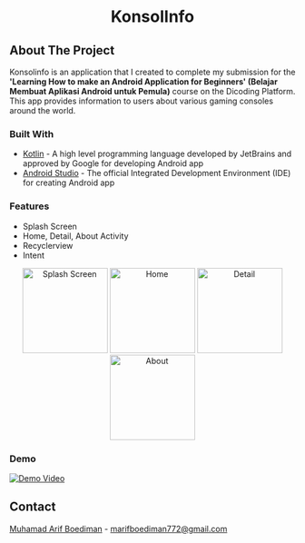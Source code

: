 <h1 align="center">KonsolInfo</h3>

## About The Project
Konsolinfo is an application that I created  to complete my submission for the  **'Learning How to make an Android Application for Beginners' (Belajar Membuat Aplikasi Android untuk Pemula)** course on the Dicoding Platform. This app provides information to users about various gaming consoles around the world.

### Built With
*  <a href="https://kotlinlang.org">Kotlin</a> - A high level programming language developed by JetBrains and approved by Google for developing Android app
*  <a href="https://developer.android.com/studio?gclid=Cj0KCQjwuNemBhCBARIsADp74QTEiyAfq8MOrja7FuoI-ueWPJ8Z3rwf4kXSl9pF_JrRMLEg34RjD_oaAiQJEALw_wcB&gclsrc=aw.ds">Android Studio</a> - The official Integrated Development Environment (IDE) for creating Android app

### Features
* Splash Screen
* Home, Detail, About Activity
* Recyclerview
* Intent

<p align="center">
  <img src = "http://drive.google.com/uc?export=view&id=15gsi1rKPhaE3MJiKJSsR-J2us8WdTGgP"
    alt = "Splash Screen"
    style ="margin-rigth : 10px;"
    width = 150 />
  <img src = "http://drive.google.com/uc?export=view&id=1hAqlwZBVXBeSfH4bTQC9jVUnelmIne_k"
    alt = "Home"
    style ="margin-rigth : 10px;"
    width = 150 />
  <img src = "http://drive.google.com/uc?export=view&id=1Er3kFj6pKN8y9fbiV3dCdb3TssG1XHjI"
    alt = "Detail"
    style ="margin-rigth : 10px;"
    width = 150 />
  <img src = "http://drive.google.com/uc?export=view&id=1p0mfnC1TVRAE5_eEP9p2znbRAzJzcdGA"
    alt = "About"
    style ="margin-rigth : 10px;"
    width = 150 />
</p>

### Demo
[![Demo Video](https://i9.ytimg.com/vi/3c-sleALTyQ/mqdefault.jpg?sqp=CLj05aYG-oaymwEoCMACELQB8quKqQMcGADwAQH4Ab4HgAKAD4oCDAgAEAEYfyAtKBMwDw==&rs=AOn4CLCKxMo7Wmukkl-RTKKHjxol8oKnWw)](https://youtube.com/shorts/3c-sleALTyQ)

## Contact
[Muhamad Arif Boediman](https://www.linkedin.com/in/muhamad-arif-boediman-885672242/) - marifboediman772@gmail.com
